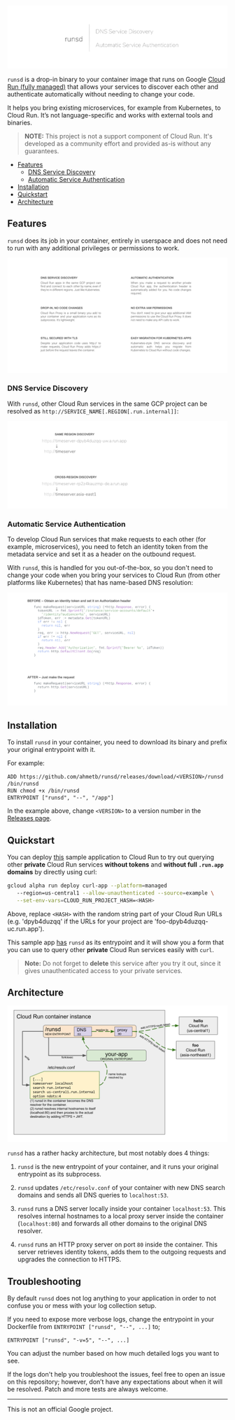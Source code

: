 ![runsd](assets/img/logo.png)

`runsd` is a drop-in binary to your container image that runs on Google [Cloud
Run (fully managed)](https://cloud.run) that allows your services to discover
each other and authenticate automatically without needing to change your code.

It helps you bring existing microservices, for example from Kubernetes, to Cloud
Run. It’s not language-specific and works with external tools and binaries.

> **NOTE:** This project is not a support component of Cloud Run. It's developed
> as a community effort and provided as-is without any guarantees.

<!--
  ⚠️ DO NOT UPDATE THE TABLE OF CONTENTS MANUALLY ️️⚠️
  run `npx markdown-toc -i README.md`.

  Please stick to 80-character line wraps as much as you can.
-->

<!-- toc -->

- [Features](#features)
  * [DNS Service Discovery](#dns-service-discovery)
  * [Automatic Service Authentication](#automatic-service-authentication)
- [Installation](#installation)
- [Quickstart](#quickstart)
- [Architecture](#architecture)

<!-- tocstop -->

## Features

`runsd` does its job in your container, entirely in userspace and does not need
to run with any additional privileges or permissions to work.

![runsd feature list](assets/img/features.png)

### DNS Service Discovery

With `runsd`, other Cloud Run services in the same GCP project can be
resolved as `http://SERVICE_NAME[.REGION[.run.internal]]`:

![runsd service discovery](assets/img/sd.png)

### Automatic Service Authentication

To develop Cloud Run services that make requests to each other (for
example, microservices), you need to fetch an identity token from the metadata
service and set it as a header on the outbound request.

With `runsd`, this is handled for you out-of-the-box, so you don't need
to change your code when you bring your services to Cloud Run (from other
platforms like Kubernetes) that has name-based DNS resolution:

![Cloud Run authentication before & after](assets/img/auth_code.png)

## Installation

To install `runsd` in your container, you need to download its binary and prefix
your original entrypoint with it.

For example:

```text
ADD https://github.com/ahmetb/runsd/releases/download/<VERSION>/runsd /bin/runsd
RUN chmod +x /bin/runsd
ENTRYPOINT ["runsd", "--", "/app"]
```

In the example above, change `<VERSION>` to a version number in the [Releases
page](https://github.com/ahmetb/runsd).

## Quickstart

You can deploy [this](./example) sample application to Cloud Run to try out
querying other **private** Cloud Run services  **without tokens** and **without full `.run.app`
domains** by directly using curl:

```sh
gcloud alpha run deploy curl-app --platform=managed
   --region=us-central1 --allow-unauthenticated --source=example \
   --set-env-vars=CLOUD_RUN_PROJECT_HASH=<HASH>
```

Above, replace `<HASH>` with the random string part of your Cloud Run URLs (e.g.
'dpyb4duzqq' if the URLs for your project are 'foo-dpyb4duzqq-uc.run.app').

This sample app [has](./example/Dockerfile) `runsd` as its entrypoint and it
will show you a form that you can use to query other **private** Cloud Run
services easily with `curl`.

> **Note:** Do not forget to **delete** this service after you try it out, since
> it gives unauthenticated access to your private services.

## Architecture

![runsd Architecture Diagram](assets/img/architecture.png)

`runsd` has a rather hacky architecture, but most notably does 4 things:

1. `runsd` is the new entrypoint of your container, and it runs your original
   entrypoint as its subprocess.

1. `runsd` updates `/etc/resolv.conf` of your container with new DNS search
   domains and sends all DNS queries to `localhost:53`.

1. `runsd` runs a DNS server locally inside your container `localhost:53`. This
   resolves internal hostnames to a local proxy server inside the container
   (`localhost:80`) and forwards all other domains to the original DNS resolver.

1. `runsd` runs an HTTP proxy server on port `80` inside the container. This
   server retrieves identity tokens, adds them to the outgoing requests and
   upgrades the connection to HTTPS.

## Troubleshooting

By default `runsd` does not log anything to your application in order to not
confuse you or mess with your log collection setup.

If you need to expose more verbose logs, change the entrypoint in your
Dockerfile from `ENTRYPOINT ["runsd", "--", ...]` to;

    ENTRYPOINT ["runsd", "-v=5", "--", ...]

You can adjust the number based on how much detailed logs you want to see.

If the logs don't help you troubleshoot the issues, feel free to open an issue
on this repository; however, don’t have any expectations about when it will be
resolved. Patch and more tests are always welcome.

-----

This is not an official Google project.
